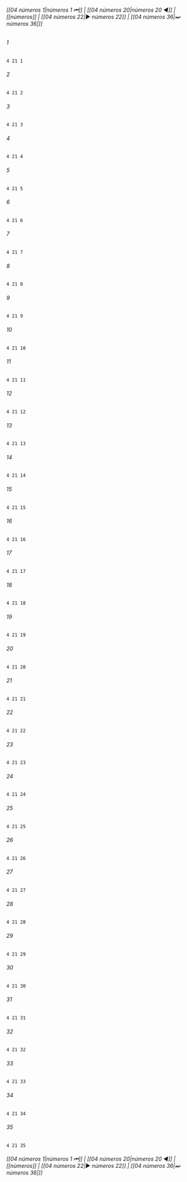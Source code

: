
###### [[04 números 1|números 1 ⏮]] | [[04 números 20|números 20 ◀]] | [[números]] | [[04 números 22|▶ números 22]] | [[04 números 36|⏭ números 36|]]

###### 1
``` verse
4 21 1 
```
###### 2
``` verse
4 21 2 
```
###### 3
``` verse
4 21 3 
```
###### 4
``` verse
4 21 4 
```
###### 5
``` verse
4 21 5 
```
###### 6
``` verse
4 21 6 
```
###### 7
``` verse
4 21 7 
```
###### 8
``` verse
4 21 8 
```
###### 9
``` verse
4 21 9 
```
###### 10
``` verse
4 21 10 
```
###### 11
``` verse
4 21 11 
```
###### 12
``` verse
4 21 12 
```
###### 13
``` verse
4 21 13 
```
###### 14
``` verse
4 21 14 
```
###### 15
``` verse
4 21 15 
```
###### 16
``` verse
4 21 16 
```
###### 17
``` verse
4 21 17 
```
###### 18
``` verse
4 21 18 
```
###### 19
``` verse
4 21 19 
```
###### 20
``` verse
4 21 20 
```
###### 21
``` verse
4 21 21 
```
###### 22
``` verse
4 21 22 
```
###### 23
``` verse
4 21 23 
```
###### 24
``` verse
4 21 24 
```
###### 25
``` verse
4 21 25 
```
###### 26
``` verse
4 21 26 
```
###### 27
``` verse
4 21 27 
```
###### 28
``` verse
4 21 28 
```
###### 29
``` verse
4 21 29 
```
###### 30
``` verse
4 21 30 
```
###### 31
``` verse
4 21 31 
```
###### 32
``` verse
4 21 32 
```
###### 33
``` verse
4 21 33 
```
###### 34
``` verse
4 21 34 
```
###### 35
``` verse
4 21 35 
```

###### [[04 números 1|números 1 ⏮]] | [[04 números 20|números 20 ◀]] | [[números]] | [[04 números 22|▶ números 22]] | [[04 números 36|⏭ números 36|]]

